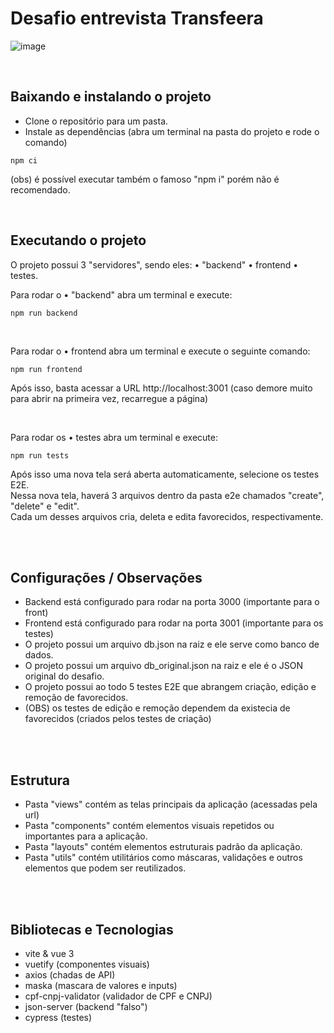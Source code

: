 # Desafio entrevista Transfeera
![image](https://github.com/GuilhermeDaBolsa/Transfeera/assets/39105309/5e75ad65-b6be-4ef1-96ca-2fef67d2f53b)

<br/>

## Baixando e instalando o projeto

- Clone o repositório para um pasta.
- Instale as dependências (abra um terminal na pasta do projeto e rode o comando)
````
npm ci
````
(obs) é possível executar também o famoso "npm i" porém não é recomendado.

<br/>

## Executando o projeto
O projeto possui 3 "servidores", sendo eles: • "backend" • frontend • testes.

Para rodar o • "backend" abra um terminal e execute:
```
npm run backend
```

<br/>

Para rodar o • frontend abra um terminal e execute o seguinte comando:
```
npm run frontend
```
Após isso, basta acessar a URL http://localhost:3001 (caso demore muito para abrir na primeira vez, recarregue a página)

<br/>

Para rodar os • testes abra um terminal e execute:
```
npm run tests
```
Após isso uma nova tela será aberta automaticamente, selecione os testes E2E. <br/>
Nessa nova tela, haverá 3 arquivos dentro da pasta e2e chamados "create", "delete" e "edit". <br/>
Cada um desses arquivos cria, deleta e edita favorecidos, respectivamente. <br/>

<br/><br/>

## Configurações / Observações
- Backend está configurado para rodar na porta 3000 (importante para o front)
- Frontend está configurado para rodar na porta 3001 (importante para os testes)
- O projeto possui um arquivo db.json na raiz e ele serve como banco de dados.
- O projeto possui um arquivo db_original.json na raiz e ele é o JSON original do desafio.
- O projeto possui ao todo 5 testes E2E que abrangem criação, edição e remoção de favorecidos.
- (OBS) os testes de edição e remoção dependem da existecia de favorecidos (criados pelos testes de criação)

<br/><br/>

## Estrutura
- Pasta "views" contém as telas principais da aplicação (acessadas pela url)
- Pasta "components" contém elementos visuais repetidos ou importantes para a aplicação.
- Pasta "layouts" contém elementos estruturais padrão da aplicação.
- Pasta "utils" contém utilitários como máscaras, validações e outros elementos que podem ser reutilizados.

<br/><br/>

## Bibliotecas e Tecnologias
- vite & vue 3
- vuetify (componentes visuais)
- axios (chadas de API)
- maska (mascara de valores e inputs)
- cpf-cnpj-validator (validador de CPF e CNPJ)
- json-server (backend "falso")
- cypress (testes)
